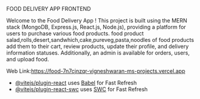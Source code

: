 FOOD DELIVERY APP FRONTEND

Welcome to the Food Delivery App ! This project is built using the MERN stack (MongoDB, Express.js, React.js, Node.js), providing a platform for users to purchase various food products. food product salad,rolls,desert,sandwhich,cake,pureveg,pasta,noodles of food products add them to their cart, review products, update their profile, and delivery information statuses. Additionally, an admin  is available for  orders, users, and upload food.

Web Link:https://food-7n7cjnzqr-vigneshwaran-ms-projects.vercel.app
- [@vitejs/plugin-react](https://github.com/vitejs/vite-plugin-react/blob/main/packages/plugin-react/README.md) uses [Babel](https://babeljs.io/) for Fast Refresh
- [@vitejs/plugin-react-swc](https://github.com/vitejs/vite-plugin-react-swc) uses [SWC](https://swc.rs/) for Fast Refresh
